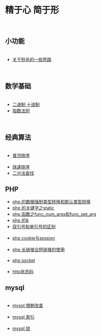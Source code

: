 # 精于心 简于形
<section>
  <h2>小功能</h2>
  <ul>
     <li><a href="https://github.com/lowguy/blog/issues/17">关于秒杀的一些思路</a></li>
  </ul>
  <h2>数学基础</h2>
  <ul>
     <li><a href="https://github.com/lowguy/blog/issues/2">二进制 十进制</a></li>
     <li><a href="https://github.com/lowguy/blog/issues/3">指数法则</a></li>
  </ul>
  <h2>经典算法</h2>
  <ul>
     <li><a href="https://github.com/lowguy/blog/issues/14">冒泡排序</a></li>
     <li><a href="https://github.com/lowguy/blog/issues/15">快速排序</a></li>
     <li><a href="https://github.com/lowguy/blog/issues/16">二分法查找</a></li>
  </ul>
  <h2>PHP</h2>
  <ul>
     <li><a href="https://github.com/lowguy/blog/issues/1">php 的数据强制类型转换和默认类型转换</a></li>
     <li><a href="https://github.com/lowguy/blog/issues/5">php 的关键字之static</a></li>
     <li><a href="https://github.com/lowguy/blog/issues/6">php 函数之func_num_args和func_get_arg</a></li>
     <li><a href="https://github.com/lowguy/blog/issues/9">php 的&</a></li>
     <li><a href="https://github.com/lowguy/blog/issues/7">双引号和单引号的区别</a></li>
     <li><a href="https://github.com/lowguy/blog/issues/10">php cookie与session</a></li>
     <li><a href="https://github.com/lowguy/blog/issues/11">php 长链接合短链接的使用</a></li>
     <li><a href="https://github.com/lowguy/blog/issues/12">php socket</a></li>
     <li><a href="https://github.com/lowguy/blog/issues/13">http状态码</a></li>
  </ul>
  <h2>mysql</h2>
  <ul>
     <li><a href="https://github.com/lowguy/blog/issues/18">mysql 增删改查</a></li>
     <li><a href="https://github.com/lowguy/blog/issues/19">mysql 索引</a></li>
     <li><a href="https://github.com/lowguy/blog/issues/20">mysql 锁</a></li>
  </ul>
</section>
